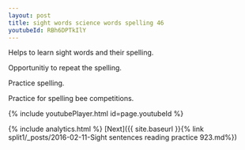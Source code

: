 ```yaml
---
layout: post
title: sight words science words spelling 46
youtubeId: RBh6DPTkIlY
---
```

 
 
Helps to learn sight words and their spelling.

Opportunitiy to repeat the spelling. 

Practice spelling. 
 
Practice for spelling bee competitions. 
 
{% include youtubePlayer.html id=page.youtubeId %}
 
 
{% include analytics.html %} 
[Next]({{ site.baseurl }}{% link  split1/_posts/2016-02-11-Sight sentences reading practice 923.md%})
 
